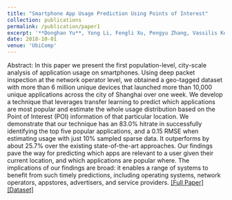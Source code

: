 ```yaml
---
title: "Smartphone App Usage Prediction Using Points of Interest"
collection: publications
permalink: /publication/paper1
excerpt: '**Donghan Yu**, Yong Li, Fengli Xu, Pengyu Zhang, Vassilis Kostakos'
date: 2018-10-01
venue: 'UbiComp'
---
```

Abstract: In this paper we present the first population-level, city-scale analysis of application usage on smartphones. Using deep packet inspection at the network operator level, we obtained a geo-tagged dataset with more than 6 million unique devices that launched more than 10,000 unique applications across the city of Shanghai over one week. We develop a technique that leverages transfer learning to predict which applications are most popular and estimate the whole usage distribution based on the Point of Interest (POI) information of that particular location. We demonstrate that our technique has an 83.0% hitrate in successfully identifying the top five popular applications, and a 0.15 RMSE when estimating usage with just 10% sampled sparse data. It outperforms by about 25.7% over the existing state-of-the-art approaches. Our findings pave the way for predicting which apps are relevant to a user given their current location, and which applications are popular where. The implications of our findings are broad: it enables a range of systems to benefit from such timely predictions, including operating systems, network operators, appstores, advertisers, and service providers. [[Full Paper]](https://dl.acm.org/doi/abs/10.1145/3161413)  [[Dataset]](http://fi.ee.tsinghua.edu.cn/appusage/)
